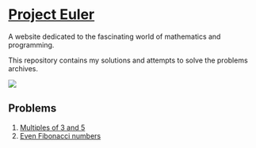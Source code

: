 # [Project Euler](https://projecteuler.net/)

A website dedicated to the fascinating world of mathematics and programming.

This repository contains my solutions and attempts to solve the problems archives.

![](https://projecteuler.net/images/euler_portrait.png)

## Problems

1. [Multiples of 3 and 5](https://github.com/juliantellez/project-euler/tree/master/src/1)
2. [Even Fibonacci numbers](https://github.com/juliantellez/project-euler/tree/master/src/2)
